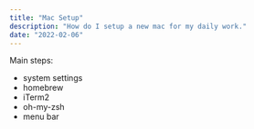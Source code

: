 ```yaml
---
title: "Mac Setup"
description: "How do I setup a new mac for my daily work."
date: "2022-02-06"
---
```


Main steps:

- system settings
- homebrew
- iTerm2
- oh-my-zsh
- menu bar